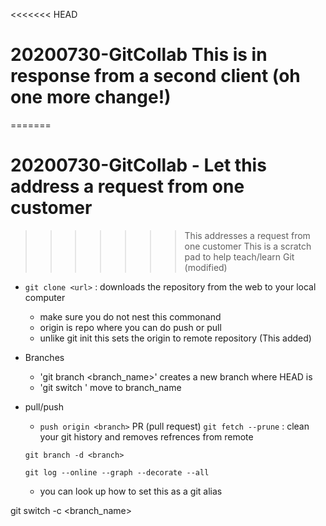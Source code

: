 <<<<<<< HEAD
# 20200730-GitCollab This is in response from a second client (oh one more change!)
=======
# 20200730-GitCollab - Let this address a request from one customer
>>>>>>> This addresses a request from one customer
This is a scratch pad to help teach/learn Git (modified)

- `git clone <url>` : downloads the repository from the web to your local computer
  - make sure you do not nest this commonand
  - origin is repo where you can do push or pull
  - unlike git init this sets the origin to remote repository (This added)

- Branches
  - 'git branch <branch_name>' creates a new branch where HEAD is
  - 'git switch <branch name>' move to branch_name

- pull/push
  - `push origin <branch>`
  PR (pull request)
  `git fetch --prune` : clean your git history and removes refrences from remote

  `git branch -d <branch>`

  `git log --online --graph --decorate --all`
    - you can look up how to set this as a git alias

git switch -c <branch_name>
